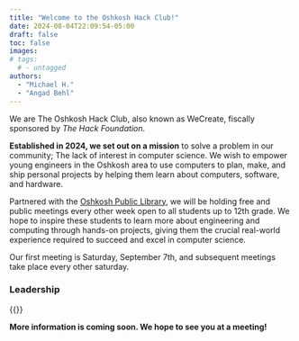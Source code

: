 ```yaml
---
title: "Welcome to the Oshkosh Hack Club!"
date: 2024-08-04T22:09:54-05:00
draft: false
toc: false
images:
# tags:
  # - untagged
authors: 
  - "Michael H."
  - "Angad Behl"
---
```


We are The Oshkosh Hack Club, also known as WeCreate, fiscally sponsored by _The Hack Foundation_.
 
**Established in 2024, we set out on a mission** to solve a problem in our community; The lack of interest in computer science. We wish to empower young engineers in the Oshkosh area to use computers to plan, make, and ship personal projects by helping them learn about computers, software, and hardware.

Partnered with the [Oshkosh Public Library](https://www.oshkoshpubliclibrary.org/), we will be holding free and public meetings every other week open to all students up to 12th grade. We hope to inspire these students to learn more about engineering and computing through hands-on projects, giving them the crucial real-world experience required to succeed and excel in computer science.

Our first meeting is Saturday, September 7th, and subsequent meetings take place every other saturday.

### Leadership
{{<member>}}

**More information is coming soon. We hope to see you at a meeting!**